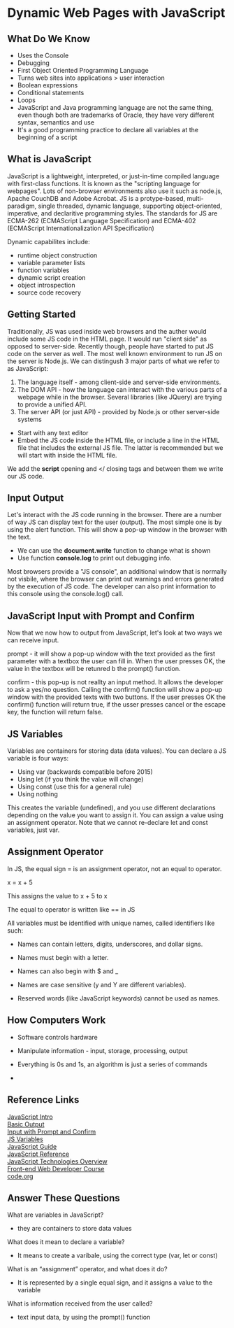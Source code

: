# Dynamic Web Pages with JavaScript

## What Do We Know

- Uses the Console  
- Debugging  
- First Object Oriented Programming Language  
- Turns web sites into applications > user interaction  
- Boolean expressions  
- Conditional statements  
- Loops  
- JavaScript and Java programming language are not the same thing, even though both are trademarks of Oracle, they have very different syntax, semantics and use
- It's a good programming practice to declare all variables at the beginning of a script

## What is JavaScript 

JavaScript is a lightweight, interpreted, or just-in-time compiled language with first-class functions. It is known as the "scripting language for webpages". Lots of non-browser environments also use it such as node.js, Apache CouchDB and Adobe Acrobat. JS is a protype-based, multi-paradigm, single threaded, dynamic language, supporting object-oriented, imperative, and declaritive programming styles. The standards for JS are ECMA-262 (ECMAScript Language Specification) and ECMA-402 (ECMAScript Internationalization API Specification)

Dynamic capabilites include:

* runtime object construction
* variable parameter lists
* function variables
* dynamic script creation
* object introspection
* source code recovery

## Getting Started

Traditionally, JS was used inside web browsers and the auther would include some JS code in the HTML page. It would run "client side" as opposed to server-side. Recently though, people have started to put JS code on the server as well. The most well known environment to run JS on the server is Node.js. We can distingush 3 major parts of what we refer to as JavaScript:

1. The language itself - among client-side and server-side environments.
2. The DOM API - how the language can interact with the various parts of a webpage while in the browser. Several libraries (like JQuery) are trying to provide a unified API.
3. The server API (or just API) - provided by Node.js or other server-side systems

* Start with any text editor
* Embed the JS code inside the HTML file, or include a line in the HTML file that includes the external JS file. The latter is recommended but we will start with inside the HTML file. 

We add the **script** opening and </ closing tags and between them we write our JS code. 

## Input Output

Let's interact with the JS code running in the browser. There are a number of way JS can display text for the user (output). The most simple one is by using the alert function. This will show a pop-up window in the browser with the text. 

* We can use the **document.write** function to change what is shown
* Use function **console.log** to print out debugging info. 

Most browsers provide a "JS console", an additional window that is normally not visbile, where the browser can print out warnings and errors generated by the execution of JS code. The developer can also print information to this console using the console.log() call. 

## JavaScript Input with Prompt and Confirm

Now that we now how to output from JavaScript, let's look at two ways we can receive input.  

prompt - it will show a pop-up window with the text provided as the first parameter with a textbox the user can fill in. When the user presses OK, the value in the textbox will be retunred b the prompt() function. 

confirm - this pop-up is not reallty an input method. It allows the developer to ask a yes/no question. Calling the confirm() function will show a pop-up window with the provided texts with two buttons. If the user presses OK the confirm() function will return true, if the usser presses cancel or the escape key, the function will return false. 

## JS Variables

Variables are containers for storing data (data values). You can declare a JS variable is four ways:

* Using var (backwards compatible before 2015)
* Using let (if you think the value will change)
* Using const (use this for a general rule)
* Using nothing  

This creates the variable (undefined), and you use different declarations depending on the value you want to assign it. You can assign a value using an assignment operator. Note that we cannot re-declare let and const variables, just var.  

## **Assignment Operator**  

In JS, the equal sign = is an assignment operator, not an equal to operator.

x = x + 5

This assigns the value to x + 5 to x  

The equal to operator is written like == in JS  

All variables must be identified with unique names, called identifiers like such:  

* Names can contain letters, digits, underscores, and dollar signs.

* Names must begin with a letter.

* Names can also begin with $ and _

* Names are case sensitive (y and Y are different variables).

* Reserved words (like JavaScript keywords) cannot be used as names.





## How Computers Work

* Software controls hardware

* Manipulate information - input, storage, processing, output

* Everything is 0s and 1s, an algorithm is just a series of commands

* 



## Reference Links

[JavaScript Intro](https://developer.mozilla.org/en-US/docs/Web/JavaScript)    
[Basic Output](https://code-maven.com/introduction-to-javascript)  
[Input with Prompt and Confirm](https://code-maven.com/javascript-input-with-prompt-and-confirm)  
[JS Variables](https://www.w3schools.com/js/js_variables.asp)  
[JavaScript Guide](https://developer.mozilla.org/en-US/docs/Web/JavaScript/Guide)  
[JavaScript Reference](https://developer.mozilla.org/en-US/docs/Web/JavaScript/Reference)  
[JavaScript Technologies Overview](https://developer.mozilla.org/en-US/docs/Web/JavaScript/JavaScript_technologies_overview)  
[Front-end Web Developer Course](https://developer.mozilla.org/en-US/docs/Learn/Front-end_web_developer)  
[code.org](ocde.org)  

## Answer These Questions

What are variables in JavaScript?

* they are containers to store data values

What does it mean to declare a variable?

* It means to create a varibale, using the correct type (var, let or const)  

What is an “assignment” operator, and what does it do?

* It is represented by a single equal sign, and it assigns a value to the variable  

What is information received from the user called?

* text input data, by using the prompt() function  
